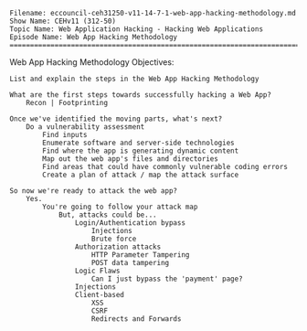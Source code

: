     Filename: eccouncil-ceh31250-v11-14-7-1-web-app-hacking-methodology.md
    Show Name: CEHv11 (312-50)
    Topic Name: Web Application Hacking - Hacking Web Applications
    Episode Name: Web App Hacking Methodology ================================================================================

Web App Hacking Methodology
Objectives:

    List and explain the steps in the Web App Hacking Methodology

    What are the first steps towards successfully hacking a Web App?
        Recon | Footprinting

    Once we've identified the moving parts, what's next?
        Do a vulnerability assessment
            Find inputs
            Enumerate software and server-side technologies
            Find where the app is generating dynamic content
            Map out the web app's files and directories
            Find areas that could have commonly vulnerable coding errors
            Create a plan of attack / map the attack surface

    So now we're ready to attack the web app?
        Yes.
            You're going to follow your attack map
                But, attacks could be...
                    Login/Authentication bypass
                        Injections
                        Brute force
                    Authorization attacks
                        HTTP Parameter Tampering
                        POST data tampering
                    Logic Flaws
                        Can I just bypass the 'payment' page?
                    Injections
                    Client-based
                        XSS
                        CSRF
                        Redirects and Forwards
